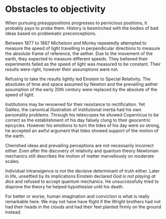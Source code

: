# Obstacles to objectivity

When pursuing presuppositions progresses to pernicious positions, it probably
pays to probe them. History is besmirched with the bodies of bad ideas
based on problematic preconceptions.

Between 1877 to 1887 Michelson and Morley repeatedly attempted to measure the
speed of light travelling in perpendicular directions to measure the absolute
frame of reference, the aether. Due to the movement of the earth, they expected
to measure different speeds. They believed their experiments failed as the
speed of light was measured to be constant. Their results were right, however
their assumptions were not.

Refusing to take the results lightly led Einstein to Special Relativity. The
absolutes of time and space assumed by Newton and the prevailing aether
assumption of the early 20th century were replaced by the absolute of the speed
of light.

Institutions may be renowned for their resistance to rectification. Yet
Galileo, the canonical illustration of institutional inertia had his own
personality problems. Through his telescopes he showed Copernicus to be correct
as the establishment of his day falsely clung to their geocentric epicycles.
However his emotions to turn the  tides of his day were so strong, he accepted
an awful argument that tides showed support of the motion of the earth.

Cherished ideas and prevailing perceptions are not necessarily incorrect
either. Even after the discovery of relativity and quantum theory Newtonian
mechanics still describes the motion of matter marvellously on moderate scales.

Individual intransigence is not the decisive determinant of truth either.
Later in life, unsettled by its implications Einstein declared *God is not
playing at dice* and refused to accept quantum mechanics. He unsuccessfully
tried to disprove the theory he helped hypothesise until his death.

For better or worse, human imagination and conviction is what is really
remarkable here. We may not have have flight if the Wright brothers had not had
their heads in the clouds and had their feet planted firmly on the ground
instead.
